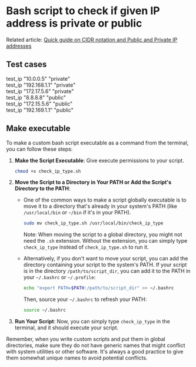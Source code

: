 # Bash script to check if given IP address is private or public

Related article: [Quick guide on CIDR notation and Public and Private IP addresses](https://brain2life.hashnode.dev/quick-guide-on-cidr-notation-and-public-and-private-ip-addresses)

## Test cases
test_ip "10.0.0.5" "private"  
test_ip "192.168.1.1" "private"  
test_ip "172.17.5.6" "private"  
test_ip "8.8.8.8" "public"  
test_ip "172.15.5.6" "public"  
test_ip "192.169.1.1" "public"  

## Make executable
To make a custom bash script executable as a command from the terminal, you can follow these steps:

1. **Make the Script Executable**:
   Give execute permissions to your script.
   ```bash
   chmod +x check_ip_type.sh
   ```

2. **Move the Script to a Directory in Your PATH or Add the Script's Directory to the PATH**:

   - One of the common ways to make a script globally executable is to move it to a directory that's already in your system's PATH (like `/usr/local/bin` or `~/bin` if it's in your PATH).

     ```bash
     sudo mv check_ip_type.sh /usr/local/bin/check_ip_type
     ```

     Note: When moving the script to a global directory, you might not need the `.sh` extension. Without the extension, you can simply type `check_ip_type` instead of `check_ip_type.sh` to run it.

   - Alternatively, if you don't want to move your script, you can add the directory containing your script to the system's PATH. If your script is in the directory `/path/to/script_dir`, you can add it to the PATH in your `~/.bashrc` or `~/.profile`:

     ```bash
     echo "export PATH=$PATH:/path/to/script_dir" >> ~/.bashrc
     ```

     Then, source your `~/.bashrc` to refresh your PATH:
     ```bash
     source ~/.bashrc
     ```

4. **Run Your Script**:
   Now, you can simply type `check_ip_type` in the terminal, and it should execute your script.

Remember, when you write custom scripts and put them in global directories, make sure they do not have generic names that might conflict with system utilities or other software. It's always a good practice to give them somewhat unique names to avoid potential conflicts.